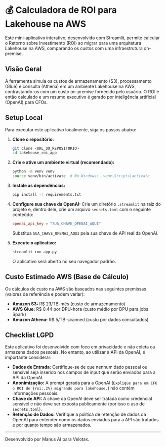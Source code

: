 # 💰 Calculadora de ROI para Lakehouse na AWS

Este mini-aplicativo interativo, desenvolvido com Streamlit, permite calcular o Retorno sobre Investimento (ROI) ao migrar para uma arquitetura Lakehouse na AWS, comparando os custos com uma infraestrutura on-premise.

## Visão Geral

A ferramenta simula os custos de armazenamento (S3), processamento (Glue) e consulta (Athena) em um ambiente Lakehouse na AWS, contrastando-os com um custo on-premise fornecido pelo usuário. O ROI é então calculado e um resumo executivo é gerado por inteligência artificial (OpenAI) para CFOs.

## Setup Local

Para executar este aplicativo localmente, siga os passos abaixo:

1.  **Clone o repositório:**
    ```bash
    git clone <URL_DO_REPOSITORIO>
    cd lakehouse_roi_app
    ```

2.  **Crie e ative um ambiente virtual (recomendado):**
    ```bash
    python -m venv venv
    source venv/bin/activate  # No Windows: .venv\Scripts\activate
    ```

3.  **Instale as dependências:**
    ```bash
    pip install -r requirements.txt
    ```

4.  **Configure sua chave da OpenAI:**
    Crie um diretório `.streamlit` na raiz do projeto e, dentro dele, crie um arquivo `secrets.toml` com o seguinte conteúdo:
    ```toml
    openai_api_key = "SUA_CHAVE_OPENAI_AQUI"
    ```
    Substitua `SUA_CHAVE_OPENAI_AQUI` pela sua chave de API real da OpenAI.

5.  **Execute o aplicativo:**
    ```bash
    streamlit run app.py
    ```
    O aplicativo será aberto no seu navegador padrão.

## Custo Estimado AWS (Base de Cálculo)

Os cálculos de custo na AWS são baseados nas seguintes premissas (valores de referência e podem variar):

*   **Amazon S3:** R$ 23/TB-mês (custo de armazenamento)
*   **AWS Glue:** R$ 0.44 por DPU-hora (custo médio por DPU para jobs Spark)
*   **Amazon Athena:** R$ 5/TB-scanned (custo por dados consultados)

## Checklist LGPD

Este aplicativo foi desenvolvido com foco em privacidade e não coleta ou armazena dados pessoais. No entanto, ao utilizar a API da OpenAI, é importante considerar:

*   **Dados de Entrada:** Certifique-se de que nenhum dado pessoal ou sensível seja inserido nos campos de input que serão enviados para a API da OpenAI.
*   **Anonimização:** A prompt gerada para a OpenAI (`Explique para um CFO o ROI de {roi:.2%} migrando para lakehouse.`) não contém informações pessoais.
*   **Chave de API:** A chave da OpenAI deve ser tratada como credencial sensível e não deve ser exposta publicamente (por isso o uso de `secrets.toml`).
*   **Retenção de Dados:** Verifique a política de retenção de dados da OpenAI para entender como os dados enviados para a API são tratados e por quanto tempo são armazenados.

---

Desenvolvido por Manus AI para Velotax.

